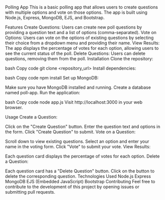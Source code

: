 Polling App
This is a basic polling app that allows users to create questions with multiple options and vote on those options. The app is built using Node.js, Express, MongoDB, EJS, and Bootstrap.

Features
Create Questions: Users can create new poll questions by providing a question text and a list of options (comma-separated).
Vote on Options: Users can vote on the options of existing questions by selecting their choice from a dropdown menu and providing their name.
View Results: The app displays the percentage of votes for each option, allowing users to see the current status of the poll.
Delete Questions: Users can delete questions, removing them from the poll.
Installation
Clone the repository:

bash
Copy code
git clone <repository_url>
Install dependencies:

bash
Copy code
npm install
Set up MongoDB:

Make sure you have MongoDB installed and running.
Create a database named poll-app.
Run the application:

bash
Copy code
node app.js
Visit http://localhost:3000 in your web browser.

Usage
Create a Question:

Click on the "Create Question" button.
Enter the question text and options in the form.
Click "Create Question" to submit.
Vote on a Question:

Scroll down to view existing questions.
Select an option and enter your name in the voting form.
Click "Vote" to submit your vote.
View Results:

Each question card displays the percentage of votes for each option.
Delete a Question:

Each question card has a "Delete Question" button.
Click on the button to delete the corresponding question.
Technologies Used
Node.js
Express
MongoDB
EJS (Embedded JavaScript)
Bootstrap
Contributing
Feel free to contribute to the development of this project by opening issues or submitting pull requests.
